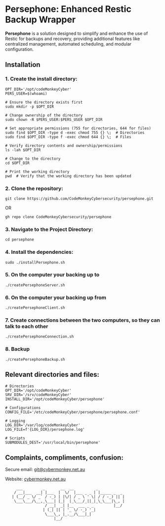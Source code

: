 # Persephone: Enhanced Restic Backup Wrapper

**Persephone** is a solution designed to simplify and enhance the use of Restic for backups and recovery, providing additional features like centralized management, automated scheduling, and modular configuration.

## Installation

### 1. Create the install directory:
```
OPT_DIR='/opt/codeMonkeyCyber'
PERS_USER=$(whoami)

# Ensure the directory exists first
sudo mkdir -p $OPT_DIR

# Change ownership of the directory
sudo chown -R $PERS_USER:$PERS_USER $OPT_DIR

# Set appropriate permissions (755 for directories, 644 for files)
sudo find $OPT_DIR -type d -exec chmod 755 {} \;  # Directories
sudo find $OPT_DIR -type f -exec chmod 644 {} \;  # Files

# Verify directory contents and ownership/permissions
ls -lah $OPT_DIR

# Change to the directory
cd $OPT_DIR

# Print the working directory
pwd  # Verify that the working directory has been updated
```

### 2. Clone the repository:
```
git clone https://github.com/CodeMonkeyCybersecurity/persephone.git
```
OR 
```
gh repo clone CodeMonkeyCybersecurity/persephone
```

### 3.	Navigate to the Project Directory:
```
cd persephone
```

### 4. Install the dependencies:
```
sudo ./installPersephone.sh
```

### 5. On the computer your backing up **to**
```
./createPersephoneServer.sh
```

### 6. On the computer your backing up **from**
```
./createPersephoneClient.sh
```

### 7. Create connections between the two computers, so they can talk to each other
```
./createPersephoneConnection.sh
```

### 8. Backup
```
./createPersephoneBackup.sh
```


## Relevant directories and files:
```
# Directories
OPT_DIR='/opt/codeMonkeyCyber'
SRV_DIR='/srv/codeMonkeyCyber'
INSTALL_DIR='/opt/codeMonkeyCyber/persephone'

# Configurations
CONFIG_FILE='/etc/codeMonkeyCyber/persephone/persephone.conf'

# Logging
LOG_DIR='/var/log/codeMonkeyCyber'
LOG_FILE=f'{LOG_DIR}/persephone.log'

# Scripts
SUBMODULES_DEST='/usr/local/bin/persephone'
```


## Complaints, compliments, confusion:

Secure email: [git@cybermonkey.net.au](mailto:git@cybermonkey.net.au)  

Website: [cybermonkey.net.au](https://cybermonkey.net.au)

```
     ___         _       __  __          _
    / __|___  __| |___  |  \/  |___ _ _ | |_____ _  _
   | (__/ _ \/ _` / -_) | |\/| / _ \ ' \| / / -_) || |
    \___\___/\__,_\___| |_|  |_\___/_||_|_\_\___|\_, |
                  / __|  _| |__  ___ _ _         |__/
                 | (_| || | '_ \/ -_) '_|
                  \___\_, |_.__/\___|_|
                      |__/
```
